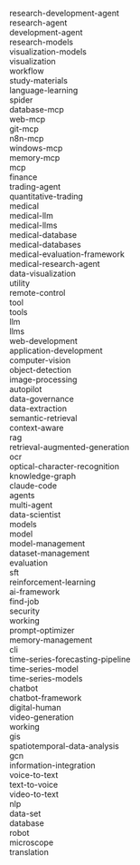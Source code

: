 research-development-agent<br>
research-agent<br>
development-agent<br> 
research-models<br>
visualization-models<br>
visualization<br>
workflow<br>
study-materials<br>
language-learning<br>
spider<br>
database-mcp<br>
web-mcp<br>
git-mcp<br>
n8n-mcp<br>
windows-mcp<br>
memory-mcp<br>
mcp<br>
finance<br>
trading-agent<br>
quantitative-trading<br>
medical<br>
medical-llm<br>
medical-llms<br>
medical-database<br>
medical-databases<br>
medical-evaluation-framework<br>
medical-research-agent<br>
data-visualization<br>
utility<br>
remote-control<br>
tool<br>
tools<br>
llm<br>
llms<br>
web-development<br>
application-development<br>
computer-vision<br>
object-detection<br>
image-processing<br>
autopilot<br>
data-governance<br>
data-extraction<br>
semantic-retrieval<br>
context-aware<br>
rag<br>
retrieval-augmented-generation<br>
ocr<br>
optical-character-recognition<br>
knowledge-graph<br>
claude-code<br>
agents<br>
multi-agent<br>
data-scientist<br>
models<br>
model<br>
model-management<br>
dataset-management<br>
evaluation<br>
sft<br>
reinforcement-learning<br>
ai-framework<br>
find-job<br>
security<br>
working<br>
prompt-optimizer<br>
memory-management<br>
cli<br>
time-series-forecasting-pipeline<br>
time-series-model<br>
time-series-models<br>
chatbot<br>
chatbot-framework<br>
digital-human<br>
video-generation<br>
working<br>
gis<br>
spatiotemporal-data-analysis<br>
gcn<br>
information-integration<br>
voice-to-text<br>
text-to-voice<br>
video-to-text<br>
nlp<br>
data-set<br>
database<br>
robot<br>
microscope<br>
translation <br>
